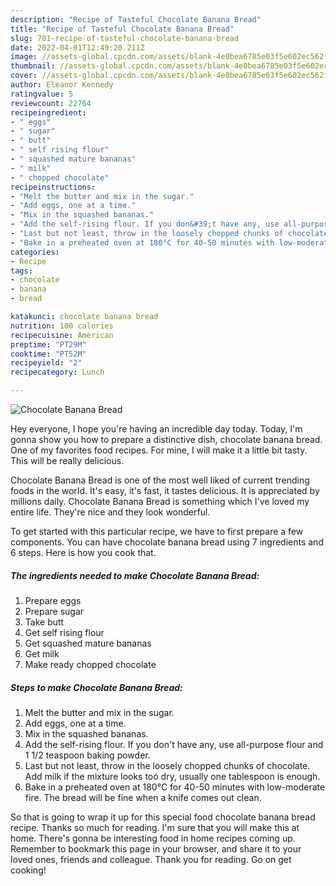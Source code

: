 ```yaml
---
description: "Recipe of Tasteful Chocolate Banana Bread"
title: "Recipe of Tasteful Chocolate Banana Bread"
slug: 701-recipe-of-tasteful-chocolate-banana-bread
date: 2022-04-01T12:49:20.211Z
image: //assets-global.cpcdn.com/assets/blank-4e0bea6785e03f5e602ec562f230caae08da540cada707380b4fe1bbebba43da.png
thumbnail: //assets-global.cpcdn.com/assets/blank-4e0bea6785e03f5e602ec562f230caae08da540cada707380b4fe1bbebba43da.png
cover: //assets-global.cpcdn.com/assets/blank-4e0bea6785e03f5e602ec562f230caae08da540cada707380b4fe1bbebba43da.png
author: Eleanor Kennedy
ratingvalue: 5
reviewcount: 22764
recipeingredient:
- " eggs"
- " sugar"
- " butt"
- " self rising flour"
- " squashed mature bananas"
- " milk"
- " chopped chocolate"
recipeinstructions:
- "Melt the butter and mix in the sugar."
- "Add eggs, one at a time."
- "Mix in the squashed bananas."
- "Add the self-rising flour. If you don&#39;t have any, use all-purpose flour and 1 1/2 teaspoon baking powder."
- "Last but not least, throw in the loosely chopped chunks of chocolate. Add milk if the mixture looks toó dry, usually one tablespoon is enough."
- "Bake in a preheated oven at 180°C for 40-50 minutes with low-moderate fire. The bread will be fine when a knife comes out clean."
categories:
- Recipe
tags:
- chocolate
- banana
- bread

katakunci: chocolate banana bread 
nutrition: 100 calories
recipecuisine: American
preptime: "PT29M"
cooktime: "PT52M"
recipeyield: "2"
recipecategory: Lunch

---
```



![Chocolate Banana Bread](//assets-global.cpcdn.com/assets/blank-4e0bea6785e03f5e602ec562f230caae08da540cada707380b4fe1bbebba43da.png)

Hey everyone, I hope you're having an incredible day today. Today, I'm gonna show you how to prepare a distinctive dish, chocolate banana bread. One of my favorites food recipes. For mine, I will make it a little bit tasty. This will be really delicious.



Chocolate Banana Bread is one of the most well liked of current trending foods in the world. It's easy, it's fast, it tastes delicious. It is appreciated by millions daily. Chocolate Banana Bread is something which I've loved my entire life. They're nice and they look wonderful.


To get started with this particular recipe, we have to first prepare a few components. You can have chocolate banana bread using 7 ingredients and 6 steps. Here is how you cook that.

<!--inarticleads1-->

##### The ingredients needed to make Chocolate Banana Bread:

1. Prepare  eggs
1. Prepare  sugar
1. Take  butt
1. Get  self rising flour
1. Get  squashed mature bananas
1. Get  milk
1. Make ready  chopped chocolate




<!--inarticleads2-->

##### Steps to make Chocolate Banana Bread:

1. Melt the butter and mix in the sugar.
1. Add eggs, one at a time.
1. Mix in the squashed bananas.
1. Add the self-rising flour. If you don&#39;t have any, use all-purpose flour and 1 1/2 teaspoon baking powder.
1. Last but not least, throw in the loosely chopped chunks of chocolate. Add milk if the mixture looks toó dry, usually one tablespoon is enough.
1. Bake in a preheated oven at 180°C for 40-50 minutes with low-moderate fire. The bread will be fine when a knife comes out clean.




So that is going to wrap it up for this special food chocolate banana bread recipe. Thanks so much for reading. I'm sure that you will make this at home. There's gonna be interesting food in home recipes coming up. Remember to bookmark this page in your browser, and share it to your loved ones, friends and colleague. Thank you for reading. Go on get cooking!
